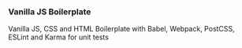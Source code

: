 ### Vanilla JS Boilerplate

Vanilla JS, CSS and HTML Boilerplate with Babel, Webpack, PostCSS, ESLint and Karma for unit tests
